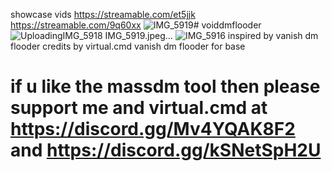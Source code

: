 showcase vids
https://streamable.com/et5jjk
https://streamable.com/9q60xx
![IMG_5919](https://github.com/user-attachments/assets/57dbac7c-23d6-4426-b7e2-5d1e745af934)# voiddmflooder
![Uploading![IMG_5918](https://github.com/user-attachments/assets/03aa2a46-8cbe-45f5-961c-75dd6b2b52c2)
 IMG_5919.jpeg…]()
![IMG_5916](https://github.com/user-attachments/assets/38e63071-4197-4e4a-aafb-24cfc97c57f9)
inspired by vanish dm flooder
credits by virtual.cmd vanish dm flooder for base 
 # if u like the massdm tool then please support me and virtual.cmd at https://discord.gg/Mv4YQAK8F2 and https://discord.gg/kSNetSpH2U
